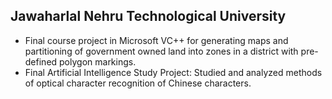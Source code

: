 ## Jawaharlal Nehru Technological University

- Final course project in Microsoft VC++ for generating maps and partitioning of government owned land into zones in a district with pre-defined polygon markings.
- Final Artificial Intelligence Study Project: Studied and analyzed methods of optical character recognition of Chinese characters.
